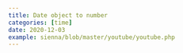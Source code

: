 ```yaml
---
title: Date object to number
categories: [time]
date: 2020-12-03
example: sienna/blob/master/youtube/youtube.php
---
```


